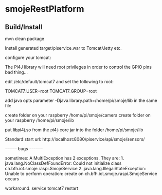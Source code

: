 smojeRestPlatform
=================

Build/Install
--------------

mvn clean package

Install generated target/piservice.war to Tomcat/Jetty etc.

configure your tomcat:

The Pi4J library will need root privileges in order to control the GPIO pins bad thing...

edit /etc/default/tomcat7 and set the following to root:

TOMCAT7_USER=root
TOMCAT7_GROUP=root

add java opts parameter -Djava.library.path=/home/pi/smoje/lib in the same file

create folder on your raspberry /home/pi/smoje/camera
create folder on your raspberry /home/pi/smoje/lib

put libpi4j.so from the pi4j-core jar into the folder /home/pi/smoje/lib

Standard start url: http://localhost:8080/piservice/api/smoje/sensors/


------ bugs -------

sometimes: A MultiException has 2 exceptions. They are: 1. java.lang.NoClassDefFoundError: Could not initialize class ch.bfh.iot.smoje.raspi.SmojeService 2. java.lang.IllegalStateException: Unable to perform operation: create on ch.bfh.iot.smoje.raspi.SmojeService occurs

workaround: service tomcat7 restart

